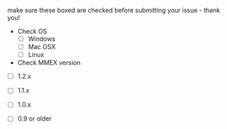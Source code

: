 
make sure these boxed are checked before submitting your issue - thank you!
- Check OS
  - [ ] Windows
  - [ ] Mac OSX
  - [ ] Linux 
-  Check MMEX version
  - [ ] 1.2.x
  - [ ] 1.1.x
  - [ ] 1.0.x
  - [ ] 0.9 or older
  
